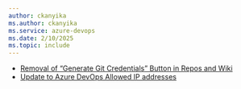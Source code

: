 ```yaml
---
author: ckanyika
ms.author: ckanyika
ms.service: azure-devops
ms.date: 2/10/2025
ms.topic: include
---
```


- [Removal of “Generate Git Credentials” Button in Repos and Wiki](#removal-of-generate-git-credentials-button-in-repos-and-wiki)
- [Update to Azure DevOps Allowed IP addresses](#update-to-azure-devops-allowed-ip-addresses)